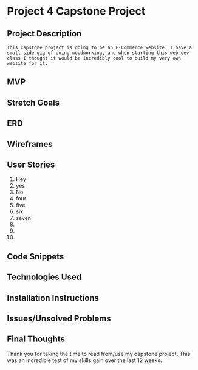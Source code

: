 # Project 4 Capstone Project

## Project Description
    This capstone project is going to be an E-Commerce website. I have a small side gig of doing woodworking, and when starting this web-dev class I thought it would be incredibly cool to build my very own website for it. 

## MVP

## Stretch Goals

## ERD

## Wireframes

## User Stories
1. Hey
2. yes
3. No
4. four
5. five
6. six
7. seven
8. 
9. 
10. 

## Code Snippets

## Technologies Used

## Installation Instructions 

## Issues/Unsolved Problems

## Final Thoughts

 Thank you for taking the time to read from/use my capstone project. This was an incredible test of my skills gain over the last 12 weeks.